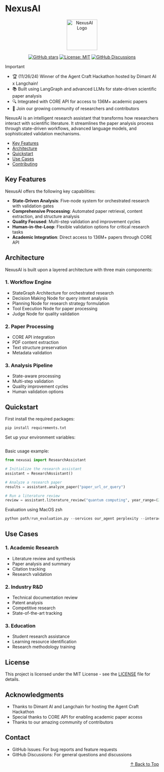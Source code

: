 # NexusAI

<div align="center">
<img src="path-to-your-logo.svg" alt="NexusAI Logo" width="100">

[![GitHub stars](https://img.shields.io/github/stars/yourusername/nexusai.svg?style=social)](https://github.com/Ahm3dAlAli/NexusAI)
[![License: MIT](https://img.shields.io/badge/License-MIT-yellow.svg)](https://opensource.org/licenses/MIT)
[![GitHub Discussions](https://img.shields.io/badge/Discussions-Q%26A-green?logo=github)](https://github.com/yourusername/nexusai/discussions)

</div>

> [!IMPORTANT]
> - 🏆 (11/26/24) Winner of the Agent Craft Hackathon hosted by Dimant AI x Langchain!
> - 📚 Built using LangGraph and advanced LLMs for state-driven scientific paper analysis
> - 🔍 Integrated with CORE API for access to 136M+ academic papers
> - 🤝 Join our growing community of researchers and contributors

NexusAI is an intelligent research assistant that transforms how researchers interact with scientific literature. It streamlines the paper analysis process through state-driven workflows, advanced language models, and sophisticated validation mechanisms.

- [Key Features](#key-features)
- [Architecture](#architecture)
- [Quickstart](#quickstart)
- [Use Cases](#use-cases)
- [Contributing](#contributing)

## Key Features

NexusAI offers the following key capabilities:

- **State-Driven Analysis**: Five-node system for orchestrated research with validation gates
- **Comprehensive Processing**: Automated paper retrieval, content extraction, and structure analysis
- **Quality Focused**: Multi-step validation and improvement cycles
- **Human-in-the-Loop**: Flexible validation options for critical research tasks
- **Academic Integration**: Direct access to 136M+ papers through CORE API

## Architecture

NexusAI is built upon a layered architecture with three main components:

### 1. Workflow Engine
- StateGraph Architecture for orchestrated research
- Decision Making Node for query intent analysis
- Planning Node for research strategy formulation
- Tool Execution Node for paper processing
- Judge Node for quality validation

### 2. Paper Processing
- CORE API integration
- PDF content extraction
- Text structure preservation
- Metadata validation

### 3. Analysis Pipeline
- State-aware processing
- Multi-step validation
- Quality improvement cycles
- Human validation options

## Quickstart

First install the required packages:

```bash
pip install requirements.txt
```

Set up your environment variables:

```python

```

Basic usage example:

```python
from nexusai import ResearchAssistant

# Initialize the research assistant
assistant = ResearchAssistant()

# Analyze a research paper
results = assistant.analyze_paper("paper_url_or_query")

# Run a literature review
review = assistant.literature_review("quantum computing", year_range=(2023, 2024))
```

Evaluation using MacOS zsh

```python
python path/run_evaluation.py --services our_agent perplexity --interactive
```

## Use Cases

### 1. Academic Research
- Literature review and synthesis
- Paper analysis and summary
- Citation tracking
- Research validation

### 2. Industry R&D
- Technical documentation review
- Patent analysis
- Competitive research
- State-of-the-art tracking

### 3. Education
- Student research assistance
- Learning resource identification
- Research methodology training


## License

This project is licensed under the MIT License - see the [LICENSE](LICENSE) file for details.

## Acknowledgments

- Thanks to Dimant AI and Langchain for hosting the Agent Craft Hackathon
- Special thanks to CORE API for enabling academic paper access
- Thanks to our amazing community of contributors

## Contact

- GitHub Issues: For bug reports and feature requests
- GitHub Discussions: For general questions and discussions


<p align="right">
<a href="#nexusai">↑ Back to Top</a>
</p>
